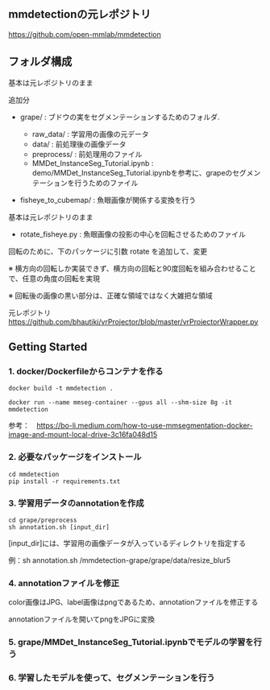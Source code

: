 ## mmdetectionの元レポジトリ
https://github.com/open-mmlab/mmdetection

## フォルダ構成
基本は元レポジトリのまま

追加分
- grape/ : ブドウの実をセグメンテーションするためのフォルダ. 
  - raw_data/ : 学習用の画像の元データ
  - data/ : 前処理後の画像データ
  - preprocess/ : 前処理用のファイル
  - MMDet_InstanceSeg_Tutorial.ipynb : demo/MMDet_InstanceSeg_Tutorial.ipynbを参考に、grapeのセグメンテーションを行うためのファイル

- fisheye_to_cubemap/ : 魚眼画像が関係する変換を行う

基本は元レポジトリのまま
  - rotate_fisheye.py : 魚眼画像の投影の中心を回転させるためのファイル

回転のために、下のパッケージに引数 rotate を追加して、変更

※ 横方向の回転しか実装できず、横方向の回転と90度回転を組み合わせることで、任意の角度の回転を実現

※ 回転後の画像の黒い部分は、正確な領域ではなく大雑把な領域

元レポジトリ
https://github.com/bhautikj/vrProjector/blob/master/vrProjectorWrapper.py

## Getting Started
### 1. docker/Dockerfileからコンテナを作る
```
docker build -t mmdetection .
```

```
docker run --name mmseg-container --gpus all --shm-size 8g -it mmdetection
```

参考：　https://bo-li.medium.com/how-to-use-mmsegmentation-docker-image-and-mount-local-drive-3c16fa048d15

### 2. 必要なパッケージをインストール
```
cd mmdetection
pip install -r requirements.txt
```

### 3. 学習用データのannotationを作成
```
cd grape/preprocess
sh annotation.sh [input_dir]
```
[input_dir]には、学習用の画像データが入っているディレクトリを指定する

例：sh annotation.sh /mmdetection-grape/grape/data/resize_blur5

### 4. annotationファイルを修正
color画像はJPG、label画像はpngであるため、annotationファイルを修正する

annotationファイルを開いてpngをJPGに変換

### 5. grape/MMDet_InstanceSeg_Tutorial.ipynbでモデルの学習を行う

### 6. 学習したモデルを使って、セグメンテーションを行う
